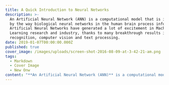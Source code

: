 ```yaml
---
title: A Quick Introduction to Neural Networks
description: >-
  An Artificial Neural Network (ANN) is a computational model that is inspired
  by the way biological neural networks in the human brain process information.
  Artificial Neural Networks have generated a lot of excitement in Machine
  Learning research and industry, thanks to many breakthrough results in speech
  recognition, computer vision and text processing.
date: 2019-01-07T00:00:00.000Z
published: true
cover_image: /images/uploads/screen-shot-2016-08-09-at-3-42-21-am.png
tags:
  - Markdown
  - Cover Image
  - New Onw
content: "**An Artificial Neural Network (ANN)** is a computational model that is inspired by the way biological neural networks in the human brain process information. Artificial Neural Networks have generated a lot of excitement in Machine Learning research and industry, thanks to many breakthrough results in speech recognition, computer vision and text processing. In this blog post I will try to develop an understanding of   Artificial Neural Networks and show you the practical project of ANN that I have worked on it. I compared different architecture of ANN. \n\n## **A Single Neuron**\n\nThe basic unit of computation in a neural network is the neuron, often called a node or unit. It receives input from some other nodes, or from an external source and computes an output. Each input has an associated weight (w), which is assigned on the basis of its relative importance to other inputs. The node applies a function f (defined below) to the weighted sum of its inputs as shown in Figure 1 below:\n\n![ANN - Maryam Bafandkar - Machine learning](/images/uploads/screen-shot-2016-08-09-at-3-42-21-am.png \"Figure 1: a single neuron\")\n\nThe above network takes numerical inputs X1 and X2 and has weights w1 and w2 associated with those inputs. Additionally, there is another input 1 with weight b (called the Bias) associated with it. We will learn more details about role of the bias later.\n\nThe output Y from the neuron is computed as shown in the Figure 1. The function f is **non-linear** and is called the **Activation Function**. _The purpose of the activation function is to introduce non-linearity into the output of a neuron_. This is important because most real world data is non linear and we want neurons to learn these non linear representations.\n\nEvery activation function (or non-linearity) takes a single number and performs a certain fixed mathematical operation on it \\[2]. There are several activation functions you may encounter in practice:\n\nSigmoid: takes a real-valued input and squashes it to range between 0 and 1\n\n```\nσ(x) = 1 / (1 + exp(−x))\n```\n\ntanh: takes a real-valued input and squashes it to the range \\[-1, 1]\n\n```\ntanh(x) = 2σ(2x) − 1\n```\n\nReLU: ReLU stands for Rectified Linear Unit. It takes a real-valued input and thresholds it at zero (replaces negative values with zero)\n\n```\nf(x) = max(0, x)\n```\n\nThe below figures \\[2]  show each of the above activation functions.\n\n![Nonliterary functions, ANN , machine learning, maryam bafandkar ](/images/uploads/screen-shot-2016-08-08-at-11-53-41-am.png \"Figure 2: different activation functions\")\n\n## **A feedforward neural network can consist of three types of nodes:**\r\n\n1. Input Nodes – The Input nodes provide information from the outside world to the network and are together referred to as the “Input Layer”. No computation is performed in any of the Input nodes – they just pass on the information to the hidden nodes.\r\n2. Hidden Nodes – The Hidden nodes have no direct connection with the outside world (hence the name “hidden”). They perform computations and transfer information from the input nodes to the output nodes. A collection of hidden nodes forms a “Hidden Layer”. While a feedforward network will only have a single input layer and a single output layer, it can have zero or multiple Hidden Layers.\r\n3. Output Nodes – The Output nodes are collectively referred to as the “Output Layer” and are responsible for computations and transferring information from the network to the outside world.\r\n\nIn a feedforward network, the information moves in only one direction – forward – from the input nodes, through the hidden nodes (if any) and to the output nodes. There are no cycles or loops in the network \\[3] (this property of feed forward networks is different from Recurrent Neural Networks in which the connections between the nodes form a cycle).\n\n## Backpropagation in Neural Networks\n\nA neural network propagates the signal of the input data forward through its parameters towards the moment of decision, and then backpropagates information about the error through the network so that it can alter the parameters one step at a time.\r\n\nYou could compare a neural network to a large piece of artillery that is attempting to strike a distant object with a shell. When the neural network makes a guess about an instance of data, it fires, a cloud of dust rises on the horizon, and the gunner tries to make out where the shell struck, and how far it was from the target. That distance from the target is the measure of error. The measure of error is then applied to the angle of and direction of the gun (parameters), before it takes another shot.\r\n\nBackpropagation takes the error associated with a wrong guess by a neural network, and uses that error to adjust the neural network’s parameters in the direction of less error and update all the parameters (Weights and biases parameters) to reduce the error of prediction.\n\n## **ANN Project on Iris DataSet**\n\nI have done [ANN Project on Iris dataset](https://github.com/maryammod/ANN/blob/master/README.md) which contains 150 Iris flowers with 3 distinct classes. I compared different networks and solving the best value for hyper parameters like learning rate value and finding the best data ratio for training, validation and test in order to find the best optimum method for classifying IRIS dataset. \n\n**References**\n\nhttps://ujjwalkarn.me/\n\nhttps://towardsdatascience.com/"
---
```


